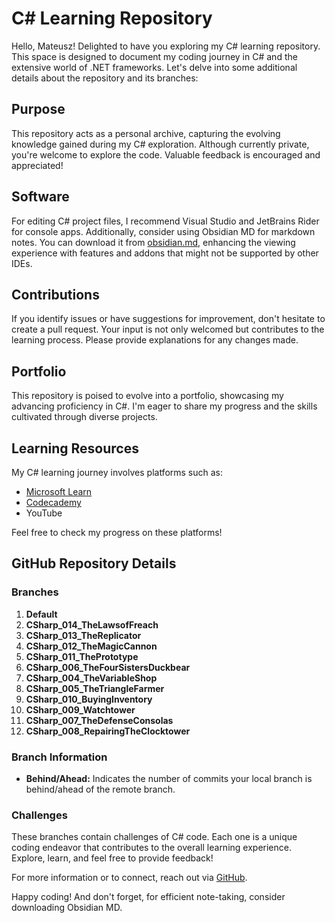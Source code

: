# C# Learning Repository

Hello, Mateusz! Delighted to have you exploring my C# learning repository. This space is designed to document my coding journey in C# and the extensive world of .NET frameworks. Let's delve into some additional details about the repository and its branches:

## Purpose

This repository acts as a personal archive, capturing the evolving knowledge gained during my C# exploration. Although currently private, you're welcome to explore the code. Valuable feedback is encouraged and appreciated!

## Software

For editing C# project files, I recommend Visual Studio and JetBrains Rider for console apps. Additionally, consider using Obsidian MD for markdown notes. You can download it from [obsidian.md](https://obsidian.md), enhancing the viewing experience with features and addons that might not be supported by other IDEs.

## Contributions

If you identify issues or have suggestions for improvement, don't hesitate to create a pull request. Your input is not only welcomed but contributes to the learning process. Please provide explanations for any changes made.

## Portfolio

This repository is poised to evolve into a portfolio, showcasing my advancing proficiency in C#. I'm eager to share my progress and the skills cultivated through diverse projects.

## Learning Resources

My C# learning journey involves platforms such as:
- [Microsoft Learn](https://learn.microsoft.com/en-us/users/mateuszpodeszwa/)
- [Codecademy](https://www.codecademy.com/profiles/MateuszPodeszwa)
- YouTube

Feel free to check my progress on these platforms!

## GitHub Repository Details

### Branches

1. **Default**
2. **CSharp_014_TheLawsofFreach**
3. **CSharp_013_TheReplicator**
4. **CSharp_012_TheMagicCannon**
5. **CSharp_011_ThePrototype**
6. **CSharp_006_TheFourSistersDuckbear**
7. **CSharp_004_TheVariableShop**
8. **CSharp_005_TheTriangleFarmer**
9. **CSharp_010_BuyingInventory**
10. **CSharp_009_Watchtower**
11. **CSharp_007_TheDefenseConsolas**
12. **CSharp_008_RepairingTheClocktower**

### Branch Information

- **Behind/Ahead:** Indicates the number of commits your local branch is behind/ahead of the remote branch.

### Challenges

These branches contain challenges of C# code. Each one is a unique coding endeavor that contributes to the overall learning experience. Explore, learn, and feel free to provide feedback!

For more information or to connect, reach out via [GitHub](https://github.com/MateuszPodeszwa).

Happy coding! And don't forget, for efficient note-taking, consider downloading Obsidian MD.

